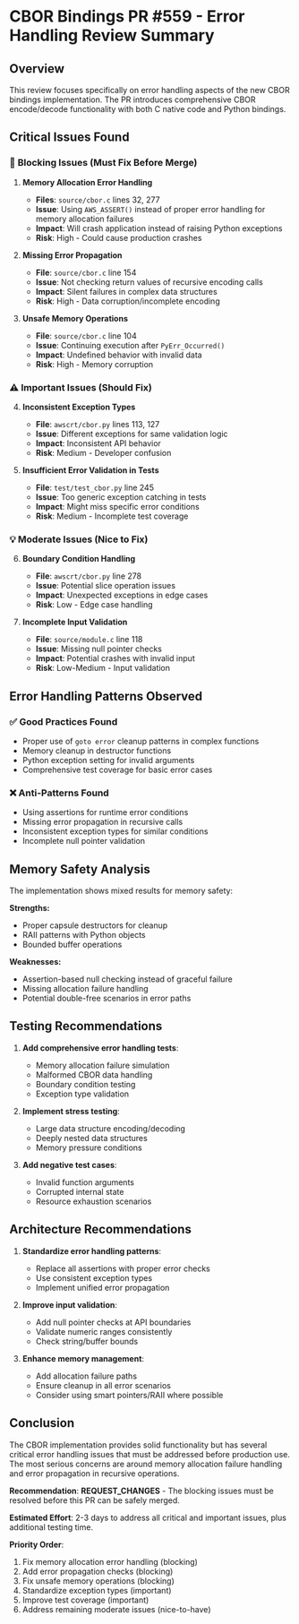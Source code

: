 # CBOR Bindings PR #559 - Error Handling Review Summary

## Overview
This review focuses specifically on error handling aspects of the new CBOR bindings implementation. The PR introduces comprehensive CBOR encode/decode functionality with both C native code and Python bindings.

## Critical Issues Found

### 🚨 **Blocking Issues** (Must Fix Before Merge)

1. **Memory Allocation Error Handling**
   - **Files**: `source/cbor.c` lines 32, 277
   - **Issue**: Using `AWS_ASSERT()` instead of proper error handling for memory allocation failures
   - **Impact**: Will crash application instead of raising Python exceptions
   - **Risk**: High - Could cause production crashes

2. **Missing Error Propagation**
   - **File**: `source/cbor.c` line 154
   - **Issue**: Not checking return values of recursive encoding calls
   - **Impact**: Silent failures in complex data structures
   - **Risk**: High - Data corruption/incomplete encoding

3. **Unsafe Memory Operations**
   - **File**: `source/cbor.c` line 104
   - **Issue**: Continuing execution after `PyErr_Occurred()` 
   - **Impact**: Undefined behavior with invalid data
   - **Risk**: High - Memory corruption

### ⚠️ **Important Issues** (Should Fix)

4. **Inconsistent Exception Types**
   - **File**: `awscrt/cbor.py` lines 113, 127
   - **Issue**: Different exceptions for same validation logic
   - **Impact**: Inconsistent API behavior
   - **Risk**: Medium - Developer confusion

5. **Insufficient Error Validation in Tests**
   - **File**: `test/test_cbor.py` line 245
   - **Issue**: Too generic exception catching in tests
   - **Impact**: Might miss specific error conditions
   - **Risk**: Medium - Incomplete test coverage

### 💡 **Moderate Issues** (Nice to Fix)

6. **Boundary Condition Handling**
   - **File**: `awscrt/cbor.py` line 278
   - **Issue**: Potential slice operation issues
   - **Impact**: Unexpected exceptions in edge cases
   - **Risk**: Low - Edge case handling

7. **Incomplete Input Validation**
   - **File**: `source/module.c` line 118
   - **Issue**: Missing null pointer checks
   - **Impact**: Potential crashes with invalid input
   - **Risk**: Low-Medium - Input validation

## Error Handling Patterns Observed

### ✅ **Good Practices Found**
- Proper use of `goto error` cleanup patterns in complex functions
- Memory cleanup in destructor functions
- Python exception setting for invalid arguments
- Comprehensive test coverage for basic error cases

### ❌ **Anti-Patterns Found**
- Using assertions for runtime error conditions
- Missing error propagation in recursive calls
- Inconsistent exception types for similar conditions
- Incomplete null pointer validation

## Memory Safety Analysis

The implementation shows mixed results for memory safety:

**Strengths:**
- Proper capsule destructors for cleanup
- RAII patterns with Python objects
- Bounded buffer operations

**Weaknesses:**
- Assertion-based null checking instead of graceful failure
- Missing allocation failure handling
- Potential double-free scenarios in error paths

## Testing Recommendations

1. **Add comprehensive error handling tests**:
   - Memory allocation failure simulation
   - Malformed CBOR data handling
   - Boundary condition testing
   - Exception type validation

2. **Implement stress testing**:
   - Large data structure encoding/decoding
   - Deeply nested data structures
   - Memory pressure conditions

3. **Add negative test cases**:
   - Invalid function arguments
   - Corrupted internal state
   - Resource exhaustion scenarios

## Architecture Recommendations

1. **Standardize error handling patterns**:
   - Replace all assertions with proper error checks
   - Use consistent exception types
   - Implement unified error propagation

2. **Improve input validation**:
   - Add null pointer checks at API boundaries
   - Validate numeric ranges consistently
   - Check string/buffer bounds

3. **Enhance memory management**:
   - Add allocation failure paths
   - Ensure cleanup in all error scenarios
   - Consider using smart pointers/RAII where possible

## Conclusion

The CBOR implementation provides solid functionality but has several critical error handling issues that must be addressed before production use. The most serious concerns are around memory allocation failure handling and error propagation in recursive operations.

**Recommendation**: **REQUEST_CHANGES** - The blocking issues must be resolved before this PR can be safely merged.

**Estimated Effort**: 2-3 days to address all critical and important issues, plus additional testing time.

**Priority Order**:
1. Fix memory allocation error handling (blocking)
2. Add error propagation checks (blocking) 
3. Fix unsafe memory operations (blocking)
4. Standardize exception types (important)
5. Improve test coverage (important)
6. Address remaining moderate issues (nice-to-have)